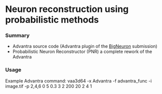 # Neuron reconstruction using probabilistic methods #
### Summary ###

* Advantra source code (Advantra plugin of the [BigNeuron](https://bitbucket.org/tutorials/markdowndemo) submission)
* Probabilistic Neuron Reconstructor (PNR) a complete rework of the Advantra

### Usage ###
Example Advantra command:
vaa3d64 -x Advantra -f advantra_func -i image.tif -p 2,4,6 0 5 0.3 3 2 200 20 2 4 1